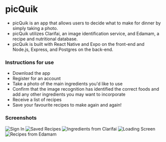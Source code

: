 # picQuik

* picQuik is an app that allows users to decide what to make for dinner by simply taking a photo.
* picQuik utilizes Clarifai, an image identification service, and Edamam, a recipe and nutritional database.
* picQuik is built with React Native and Expo on the front-end and Node.js, Express, and Postgres on the back-end.



### Instructions for use

* Download the app
* Register for an account
* Take a photo of the main ingredients you'd like to use
* Confirm that the image recognition has identified the correct foods and add any other ingredients you may want to incorporate
* Receive a list of recipes
* Save your favourite recipes to make again and again!


### Screenshots

![Sign In](https://raw.githubusercontent.com/samueljohnwilson/picquick/master/assets/opening-screen.jpg)
![Saved Recipes](https://raw.githubusercontent.com/samueljohnwilson/picquick/master/assets/saved-recipes.jpg)
![Ingredients from Clarifai](https://raw.githubusercontent.com/samueljohnwilson/picquick/master/assets/ingredients-from-photo-clarifai.jpg)
![Loading Screen](https://raw.githubusercontent.com/samueljohnwilson/picquick/master/assets/edamam-logo-screen.jpg)
![Recipes from Edamam](https://raw.githubusercontent.com/samueljohnwilson/picquick/master/assets/recipes-from-edamam.jpg)